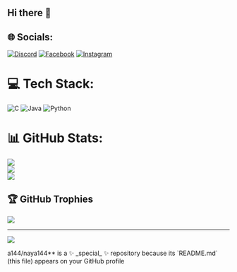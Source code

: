 ## Hi there 👋

<!--
**nay# 💫 About Me:
🔭 I’m currently working on java projrct<br>👯 I’m looking to collaborate on LEARNING WED DEVELOPMENT<br>🌱 I’m currently learning JAVA<br>💬 Ask me about<br>⚡ Fun fact

# 💫 About Me:
🔭 I’m currently working on java projrct<br>👯 I’m looking to collaborate on LEARNING WED DEVELOPMENT<br>🌱 I’m currently learning JAVA<br>💬 Ask me about<br>⚡ Fun fact


## 🌐 Socials:
[![Discord](https://img.shields.io/badge/Discord-%237289DA.svg?logo=discord&logoColor=white)](https://discord.gg/discord.com) [![Facebook](https://img.shields.io/badge/Facebook-%231877F2.svg?logo=Facebook&logoColor=white)](https://facebook.com/facebook.com) [![Instagram](https://img.shields.io/badge/Instagram-%23E4405F.svg?logo=Instagram&logoColor=white)](https://instagram.com/Instagram.com) 

# 💻 Tech Stack:
![C](https://img.shields.io/badge/c-%2300599C.svg?style=for-the-badge&logo=c&logoColor=white) ![Java](https://img.shields.io/badge/java-%23ED8B00.svg?style=for-the-badge&logo=openjdk&logoColor=white) ![Python](https://img.shields.io/badge/python-3670A0?style=for-the-badge&logo=python&logoColor=ffdd54)
# 📊 GitHub Stats:
![](https://github-readme-stats.vercel.app/api?username=naya144&theme=dark&hide_border=false&include_all_commits=false&count_private=false)<br/>
![](https://github-readme-streak-stats.herokuapp.com/?user=naya144&theme=dark&hide_border=false)<br/>
![](https://github-readme-stats.vercel.app/api/top-langs/?username=naya144&theme=dark&hide_border=false&include_all_commits=false&count_private=false&layout=compact)

## 🏆 GitHub Trophies
![](https://github-profile-trophy.vercel.app/?username=naya144&theme=radical&no-frame=false&no-bg=true&margin-w=4)

---
[![](https://visitcount.itsvg.in/api?id=naya144&icon=0&color=0)](https://visitcount.itsvg.in)

<!-- Proudly created with GPRM ( https://gprm.itsvg.in ) -->
## 🌐 Socials:
[![Discord](https://img.shields.io/badge/Discord-%237289DA.svg?logo=discord&logoColor=white)](https://discord.gg/discord.com) [![Facebook](https://img.shields.io/badge/Facebook-%231877F2.svg?logo=Facebook&logoColor=white)](https://facebook.com/facebook.com) [![Instagram](https://img.shields.io/badge/Instagram-%23E4405F.svg?logo=Instagram&logoColor=white)](https://instagram.com/Instagram.com) 

# 💻 Tech Stack:
![C](https://img.shields.io/badge/c-%2300599C.svg?style=for-the-badge&logo=c&logoColor=white) ![Java](https://img.shields.io/badge/java-%23ED8B00.svg?style=for-the-badge&logo=openjdk&logoColor=white) ![Python](https://img.shields.io/badge/python-3670A0?style=for-the-badge&logo=python&logoColor=ffdd54)
# 📊 GitHub Stats:
![](https://github-readme-stats.vercel.app/api?username=naya144&theme=dark&hide_border=false&include_all_commits=false&count_private=false)<br/>
![](https://github-readme-streak-stats.herokuapp.com/?user=naya144&theme=dark&hide_border=false)<br/>
![](https://github-readme-stats.vercel.app/api/top-langs/?username=naya144&theme=dark&hide_border=false&include_all_commits=false&count_private=false&layout=compact)

## 🏆 GitHub Trophies
![](https://github-profile-trophy.vercel.app/?username=naya144&theme=radical&no-frame=false&no-bg=true&margin-w=4)

---
[![](https://visitcount.itsvg.in/api?id=naya144&icon=0&color=0)](https://visitcount.itsvg.in)

<!-- Proudly created with GPRM ( https://gprm.itsvg.in ) -->a144/naya144** is a ✨ _special_ ✨ repository because its `README.md` (this file) appears on your GitHub profile
